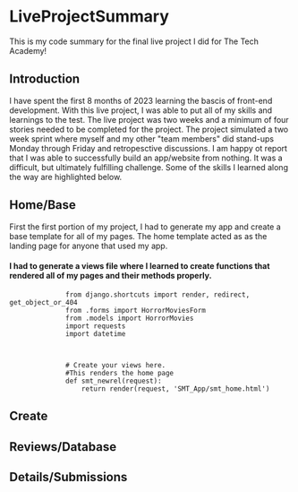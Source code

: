 # LiveProjectSummary
This is my code summary for the final live project I did for The Tech Academy!

## Introduction
I have spent the first 8 months of 2023 learning the bascis of front-end development. With this live project, I was able to put all of my skills and learnings to the test. The live project was two weeks and a minimum of four stories needed to be completed for the project. The project simulated a two week sprint where myself and my other "team members" did stand-ups Monday through Friday and retropesctive discussions.  I am happy ot report that I was able to successfully build an app/website from nothing. It was a difficult, but ultimately fulfilling challenge. Some of the skills I learned along the way are highlighted below.

## Home/Base

First the first portion of my project, I had to generate my app and create a base template for all of my pages. The home template acted as as the landing page for anyone that used my app. 

#### I had to generate a views file where I learned to create functions that rendered all of my pages and their methods properly. 

```
              from django.shortcuts import render, redirect, get_object_or_404
              from .forms import HorrorMoviesForm
              from .models import HorrorMovies
              import requests
              import datetime
              
              
              
              # Create your views here.
              #This renders the home page
              def smt_newrel(request):
                  return render(request, 'SMT_App/smt_home.html')

```



## Create

## Reviews/Database

## Details/Submissions


